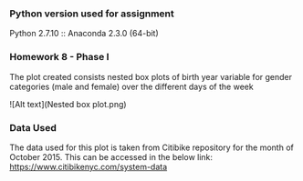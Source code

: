 ### Python version used for assignment
Python 2.7.10 :: Anaconda 2.3.0 (64-bit)

### Homework 8 - Phase I
The plot created consists nested box plots of birth year variable for gender categories (male and female) over the different days of the week

![Alt text](Nested box plot.png)

### Data Used
The data used for this plot is taken from Citibike repository for the month of October 2015.
This can be accessed in the below link:
https://www.citibikenyc.com/system-data
